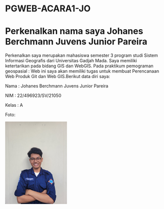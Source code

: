# PGWEB-ACARA1-JO

# Perkenalkan nama saya Johanes Berchmann Juvens Junior Pareira
Perkenalkan saya merupakan mahasiswa semester 3 program studi Sistem Informasi Geografis dari Universitas Gadjah Mada. Saya memiliki ketertarikan pada bidang GIS dan WebGIS. Pada praktikum pemograman geospasial : Web ini saya akan memiliki tugas untuk membuat Perencanaan Web Produk Git dan Web GIS.Berikut data diri saya:

Nama : Johanes Berchmann Juvens Junior Pareira 

NIM : 22/496923/SV/21050

Kelas : A

Foto:

<img src="image/Johanes.jpg" width="200">